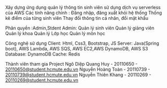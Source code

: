 Xây dựng ứng dụng quản lý thông tin sinh viên sử dụng dịch vụ serverless của AWS
Các tính năng chính :
Đăng nhập, đăng xuất khỏi hệ thống
Thống kê điểm của từng sinh viên
Thay đổi thông tin cá nhân, đổi mật khẩu

Phân quyền :Admin,Stdent
Admin: Quản lý sinh viên
      Quản lý giảng viên
      Quản lý khoa
      Quản lý Lớp học
      Quản lý môn học

Công nghệ sử dụng
Client: Html, Css3, Bootstrap, JS
Server: Java(Spring boot), AWS Lambda, AWS SQS, AWS EC2,AWS DynamoDB, AWS S3
Database: DynamoDB
Cache:  Redis

Thành viên tham gia Project
Ngô Diệp Quang Huy - 20110650 - 20110650@student.hcmute.edu.vn
Nguyễn Hoàng Toàn - 20110739 - 20110739@student.hcmute.edu.vn
Nguyễn Thiên Khang - 20110269 - 20110269@student.hcmute.edu.vn

